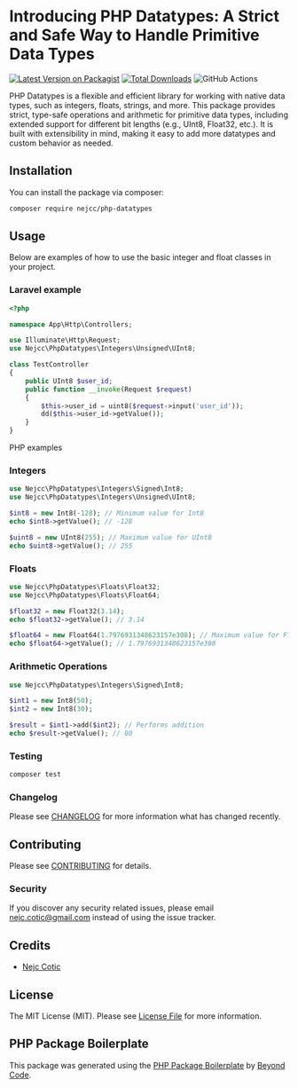# Introducing PHP Datatypes: A Strict and Safe Way to Handle Primitive Data Types

[![Latest Version on Packagist](https://img.shields.io/packagist/v/nejcc/php-datatypes.svg?style=flat-square)](https://packagist.org/packages/nejcc/php-datatypes)
[![Total Downloads](https://img.shields.io/packagist/dt/nejcc/php-datatypes.svg?style=flat-square)](https://packagist.org/packages/nejcc/php-datatypes)
![GitHub Actions](https://github.com/nejcc/php-datatypes/actions/workflows/main.yml/badge.svg)

PHP Datatypes is a flexible and efficient library for working with native data types, such as integers, floats, strings, and more. This package provides strict, type-safe operations and arithmetic for primitive data types, including extended support for different bit lengths (e.g., UInt8, Float32, etc.). It is built with extensibility in mind, making it easy to add more datatypes and custom behavior as needed.
## Installation

You can install the package via composer:

```bash
composer require nejcc/php-datatypes
```

## Usage

Below are examples of how to use the basic integer and float classes in your project.


### Laravel example

```php
<?php

namespace App\Http\Controllers;

use Illuminate\Http\Request;
use Nejcc\PhpDatatypes\Integers\Unsigned\UInt8;

class TestController
{
    public UInt8 $user_id;
    public function __invoke(Request $request)
    {
        $this->user_id = uint8($request->input('user_id'));
        dd($this->user_id->getValue());
    }
}
```

PHP examples

### Integers
```php
use Nejcc\PhpDatatypes\Integers\Signed\Int8;
use Nejcc\PhpDatatypes\Integers\Unsigned\UInt8;

$int8 = new Int8(-128); // Minimum value for Int8
echo $int8->getValue(); // -128

$uint8 = new UInt8(255); // Maximum value for UInt8
echo $uint8->getValue(); // 255
```

### Floats
```php
use Nejcc\PhpDatatypes\Floats\Float32;
use Nejcc\PhpDatatypes\Floats\Float64;

$float32 = new Float32(3.14);
echo $float32->getValue(); // 3.14

$float64 = new Float64(1.7976931348623157e308); // Maximum value for Float64
echo $float64->getValue(); // 1.7976931348623157e308
```

### Arithmetic Operations
```php
use Nejcc\PhpDatatypes\Integers\Signed\Int8;

$int1 = new Int8(50);
$int2 = new Int8(30);

$result = $int1->add($int2); // Performs addition
echo $result->getValue(); // 80

```

### Testing

```bash
composer test
```

### Changelog

Please see [CHANGELOG](CHANGELOG.md) for more information what has changed recently.

## Contributing

Please see [CONTRIBUTING](CONTRIBUTING.md) for details.

### Security

If you discover any security related issues, please email nejc.cotic@gmail.com instead of using the issue tracker.

## Credits
-   [Nejc Cotic](https://github.com/nejcc)

## License

The MIT License (MIT). Please see [License File](LICENSE.md) for more information.

## PHP Package Boilerplate

This package was generated using the [PHP Package Boilerplate](https://laravelpackageboilerplate.com) by [Beyond Code](http://beyondco.de/).
